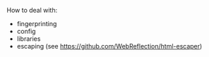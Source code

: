 How to deal with:
- fingerprinting
- config
- libraries
- escaping (see https://github.com/WebReflection/html-escaper)
